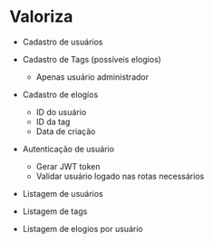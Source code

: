 # Valoriza

- Cadastro de usuários
- Cadastro de Tags (possíveis elogios)

  - Apenas usuário administrador

- Cadastro de elogíos

  - ID do usuário
  - ID da tag
  - Data de criação

- Autenticação de usuário

  - Gerar JWT token
  - Validar usuário logado nas rotas necessários

- Listagem de usuários
- Listagem de tags
- Listagem de elogios por usuário
